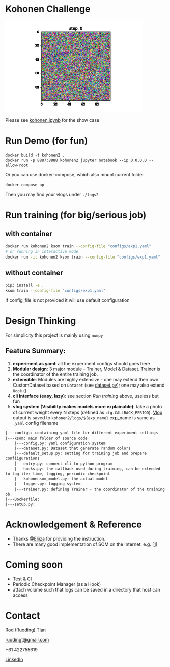 # Kohonen Challenge


![](vlog2.gif)

Please see [kohonen.ipynb](kohonen.ipynb) for the show case

# Run Demo (for fun)
```
docker build -t kohonen2 .
docker run -p 8887:8888 kohonen2 jupyter notebook --ip 0.0.0.0 --allow-root
```

Or you can use docker-compose, which also mount current folder 
```bash
docker-compose up
```
Then you may find your vlogs under `./logs2`

# Run training (for big/serious job)
## with container
```bash
docker run kohonen2 ksom train --config-file "configs/exp1.yaml"
# or running in interactive mode
docker run -it kohonen2 ksom train --config-file "configs/exp1.yaml"
```

## without container

```bash
pip3 install -e .
ksom train --config-file "configs/exp1.yaml"
```
If config_file is not provided it will use default configuration



# Design Thinking

For simplicity this project is mainly using `numpy`

## Feature Summary:
1. **experiment as yaml**: all the experiment configs should goes here
2. **Modular design**: 3 major module - [Trainer](ksom/trainer.py), Model & Dataset.
Trainer is the coordinator of the entire training job.
3. **extensible**: Modules are highly extensive - one may extend their own CustomDataset based on `Dataset` 
(see [dataset.py](ksom/dataset.py)); one may also extend `Hook` ()
3. **cli interface (easy, lazy)**: see section *Run training* above, useless but fun
4. **vlog system (Visibility makes models more explainable)**: take a photo of current weight 
every N steps (defined as `cfg.CALLBACK_PERIOD`). 
[Vlog](ksom/hooks.py) output is saved to `kohonen2/logs/${exp_name}`
exp_name is same as `.yaml` config filename

```
|---configs: containing yaml file for different experiment settings
|---ksom: main folder of source code
    |---config.py: yaml configuration system
    |---dataset.py: Dataset that generate random colors
    |---default_setup.py: setting for training job and prepare confiigurations
    |---entry.py: connect cli to python program
    |---hooks.py: the callback used during training, can be extended to log iter time, logging, periodic checkpoint 
    |---kohonensom_model.py: the actual model
    |---logger.py: logging system
    |---trainer.py: defining Trainer - the coordinator of the training ob
|---Dockerfile:
|---setup.py: 
```

# Acknowledgement & Reference
- Thanks [@Eliiza](https://eliiza.com.au/) for providing the instruction.
- There are many good implementation of SOM on the Internet. e.g. [[1]](https://medium.com/kirey-group/self-organizing-maps-with-fast-ai-step-1-implementing-a-som-with-pytorch-80df2216ede3)


# Coming soon
- Test & CI
- Periodic Checkpoint Manager (as a Hook)
- attach volume such that logs can be saved in a directory that host can access

# Contact
[Rod (Ruoding) Tian](https://github.com/ruodingt)

ruodingt@gmail.com

+61 422755619

[LinkedIn](https://www.linkedin.com/in/ruodingt-tian/)